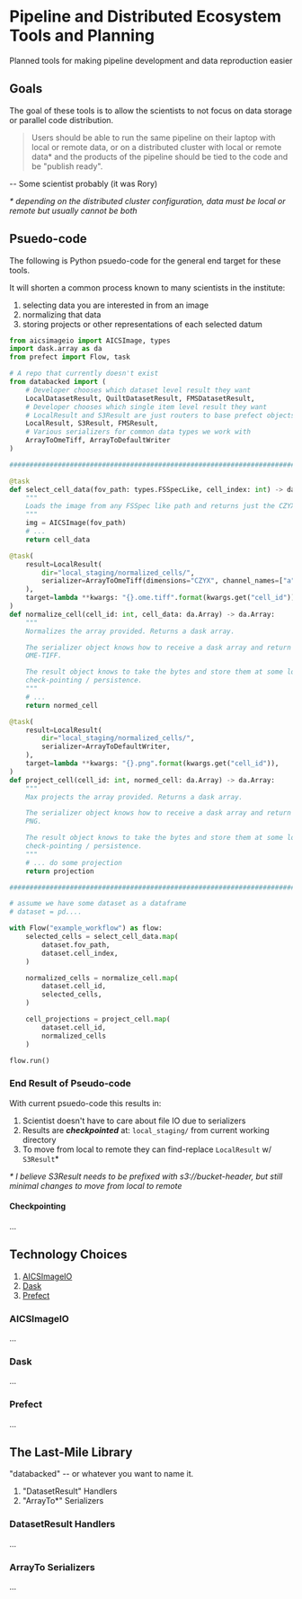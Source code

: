 # Pipeline and Distributed Ecosystem Tools and Planning
Planned tools for making pipeline development and data reproduction easier

## Goals

The goal of these tools is to allow the scientists to not focus on data storage or
parallel code distribution.

> Users should be able to run the same pipeline on their laptop with local or remote
> data, or on a distributed cluster with local or remote data* and the products of the
> pipeline should be tied to the code and be "publish ready".

-- Some scientist probably (it was Rory)

_* depending on the distributed cluster configuration, data must be local or remote but
usually cannot be both_

## Psuedo-code
The following is Python psuedo-code for the general end target for these tools.

It will shorten a common process known to many scientists in the institute:
1. selecting data you are interested in from an image
2. normalizing that data
3. storing projects or other representations of each selected datum


```python
from aicsimageio import AICSImage, types
import dask.array as da
from prefect import Flow, task

# A repo that currently doesn't exist
from databacked import (
    # Developer chooses which dataset level result they want
    LocalDatasetResult, QuiltDatasetResult, FMSDatasetResult,
    # Developer chooses which single item level result they want
    # LocalResult and S3Result are just routers to base prefect objects
    LocalResult, S3Result, FMSResult,
    # Various serializers for common data types we work with
    ArrayToOmeTiff, ArrayToDefaultWriter
)

###############################################################################

@task
def select_cell_data(fov_path: types.FSSpecLike, cell_index: int) -> da.Array:
    """
    Loads the image from any FSSpec like path and returns just the CZYX cell data.
    """
    img = AICSImage(fov_path)
    # ...
    return cell_data

@task(
    result=LocalResult(
        dir="local_staging/normalized_cells/",
        serializer=ArrayToOmeTiff(dimensions="CZYX", channel_names=["a", "b", "..."]),
    ),
    target=lambda **kwargs: "{}.ome.tiff".format(kwargs.get("cell_id")),
)
def normalize_cell(cell_id: int, cell_data: da.Array) -> da.Array:
    """
    Normalizes the array provided. Returns a dask array.

    The serializer object knows how to receive a dask array and return the bytes for an
    OME-TIFF.

    The result object knows to take the bytes and store them at some location for
    check-pointing / persistence.
    """
    # ...
    return normed_cell

@task(
    result=LocalResult(
        dir="local_staging/normalized_cells/",
        serializer=ArrayToDefaultWriter,
    ),
    target=lambda **kwargs: "{}.png".format(kwargs.get("cell_id")),
)
def project_cell(cell_id: int, normed_cell: da.Array) -> da.Array:
    """
    Max projects the array provided. Returns a dask array.

    The serializer object knows how to receive a dask array and return the bytes for a
    PNG.

    The result object knows to take the bytes and store them at some location for
    check-pointing / persistence.
    """
    # ... do some projection
    return projection

###############################################################################

# assume we have some dataset as a dataframe
# dataset = pd....

with Flow("example_workflow") as flow:
    selected_cells = select_cell_data.map(
        dataset.fov_path,
        dataset.cell_index,
    )

    normalized_cells = normalize_cell.map(
        dataset.cell_id,
        selected_cells,
    )

    cell_projections = project_cell.map(
        dataset.cell_id,
        normalized_cells
    )

flow.run()
```

### End Result of Pseudo-code

With current psuedo-code this results in:
1. Scientist doesn't have to care about file IO due to serializers
2. Results are _**checkpointed**_ at: `local_staging/` from current working directory
3. To move from local to remote they can find-replace `LocalResult` w/ `S3Result`*

_* I believe S3Result needs to be prefixed with s3://bucket-header, but still minimal
changes to move from local to remote_

#### Checkpointing

...

## Technology Choices

1. [AICSImageIO](#aicsimageio)
2. [Dask](#dask)
3. [Prefect](#prefect)


### AICSImageIO

...

### Dask

...

### Prefect

...


## The Last-Mile Library

"databacked" -- or whatever you want to name it.

1. "DatasetResult" Handlers
2. "ArrayTo*" Serializers

### DatasetResult Handlers

...

### ArrayTo Serializers

...
